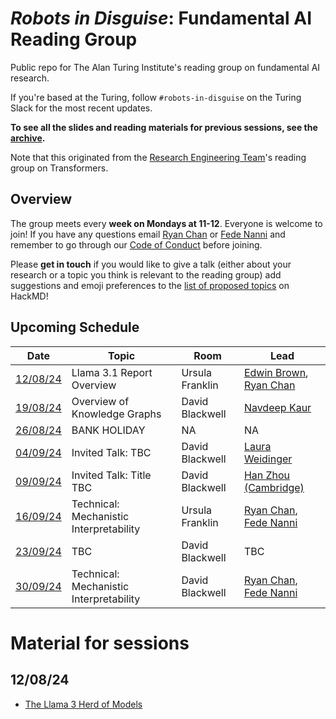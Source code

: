 # _Robots in Disguise_: Fundamental AI Reading Group

Public repo for The Alan Turing Institute's reading group on fundamental AI research.

If you're based at the Turing, follow `#robots-in-disguise` on the Turing Slack for the most recent updates.

**To see all the slides and reading materials for previous sessions, see the [archive](PREVIOUS.md).**

Note that this originated from the [Research Engineering Team](https://www.turing.ac.uk/research-engineering)'s reading group on Transformers.

## Overview

The group meets every <b>week on Mondays at 11-12</b>. Everyone is welcome to join! If you have any questions email [Ryan Chan](mailto:rchan@turing.ac.uk) or [Fede Nanni](mailto:fnanni@turing.ac.uk) and remember to go through our [Code of Conduct](CodeOfConduct.md) before joining.

Please **get in touch** if you would like to give a talk (either about your research or a topic you think is relevant to the reading group) add suggestions and emoji preferences to the [list of proposed topics](https://hackmd.io/4zHl_1G6Se-yumHTN48dqg?both) on HackMD!

## Upcoming Schedule

|Date | Topic | Room | Lead |
| --- | ----- | ---- | ---- |
| [12/08/24](#120824) | Llama 3.1 Report Overview | Ursula Franklin | [Edwin Brown](https://github.com/EdwinB12), [Ryan Chan](https://github.com/rchan26) |
| [19/08/24](#190824) | Overview of Knowledge Graphs | David Blackwell |[Navdeep Kaur](https://www.turing.ac.uk/people/navdeep-kaur) |
| [26/08/24](#260824) | BANK HOLIDAY | NA | NA |
| [04/09/24](#020924) | Invited Talk: TBC | David Blackwell | [Laura Weidinger](https://scholar.google.com/citations?user=SFQLTCkAAAAJ&hl=en) |
| [09/09/24](#090924) | Invited Talk: Title TBC | David Blackwell | [Han Zhou (Cambridge)](https://hzhou.top/)|
| [16/09/24](#160924) | Technical: Mechanistic Interpretability | Ursula Franklin | [Ryan Chan](https://github.com/rchan26), [Fede Nanni](https://github.com/fedenanni) |
| [23/09/24](#230924) | TBC | David Blackwell | TBC |
| [30/09/24](#300924) | Technical: Mechanistic Interpretability | David Blackwell | [Ryan Chan](https://github.com/rchan26), [Fede Nanni](https://github.com/fedenanni) |


# Material for sessions

## 12/08/24
- [The Llama 3 Herd of Models](https://ai.meta.com/research/publications/the-llama-3-herd-of-models/)
